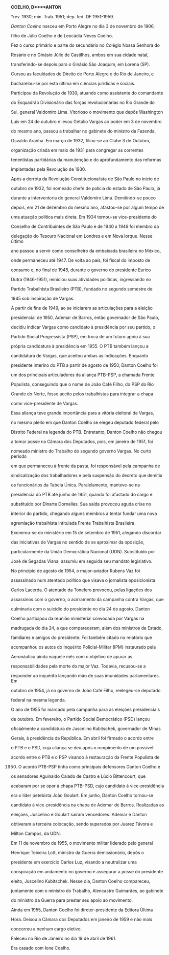 **COELHO, D****ANTON**



\*rev. 1930; min. Trab. 1951; dep. fed. DF 1951-1959.



*Danton Coelho* nasceu em Porto Alegre no dia 3 de novembro de 1906,

filho de Júlio Coelho e de Leocádia Neves Coelho.



Fez o curso primário e parte do secundário no Colégio Nossa Senhora do

Rosário e no Ginásio Júlio de Castilhos, ambos em sua cidade natal,

transferindo-se depois para o Ginásio São Joaquim, em Lorena (SP).

Cursou as faculdades de Direito de Porto Alegre e do Rio de Janeiro, e

bacharelou-se por esta última em ciências jurídicas e sociais.



Participou da Revolução de 1930, atuando como assistente do comandante

do Esquadrão Divisionário das forças revolucionárias no Rio Grande do

Sul, general Valdomiro Lima. Vitorioso o movimento que depôs Washington

Luís em 24 de outubro e levou Getúlio Vargas ao poder em 3 de novembro

do mesmo ano, passou a trabalhar no gabinete do ministro da Fazenda,

Osvaldo Aranha. Em março de 1932, filiou-se ao Clube 3 de Outubro,

organização criada em maio de 1931 para congregar as correntes

tenentistas partidárias da manutenção e do aprofundamento das reformas

implantadas pela Revolução de 1930.



Após a derrota da Revolução Constitucionalista de São Paulo no início de

outubro de 1932, foi nomeado chefe de polícia do estado de São Paulo, já

durante a interventoria do general Valdomiro Lima. Demitindo-se pouco

depois, em 21 de dezembro do mesmo ano, afastou-se por algum tempo de

uma atuação política mais direta. Em 1934 tornou-se vice-presidente do

Conselho de Contribuintes de São Paulo e de 1940 a 1946 foi membro da

delegação do Tesouro Nacional em Londres e em Nova Iorque. Nesse último

ano passou a servir como conselheiro da embaixada brasileira no México,

onde permaneceu até 1947. De volta ao país, foi fiscal do imposto de

consumo e, no final de 1948, durante o governo do presidente Eurico

Dutra (1946-1951), reiniciou suas atividades políticas, ingressando no

Partido Trabalhista Brasileiro (PTB), fundado no segundo semestre de

1945 sob inspiração de Vargas.



A partir de fins de 1949, ao se iniciarem as articulações para a eleição

presidencial de 1950, Ademar de Barros, então governador de São Paulo,

decidiu indicar Vargas como candidato à presidência por seu partido, o

Partido Social Progressista (PSP), em troca de um futuro apoio à sua

própria candidatura à presidência em 1955. O PTB também lançou a

candidatura de Vargas, que aceitou ambas as indicações. Enquanto

presidente interino do PTB a partir de agosto de 1950, Danton Coelho foi

um dos principais articuladores da aliança PTB-PSP, a chamada Frente

Populista, conseguindo que o nome de João Café Filho, do PSP do Rio

Grande do Norte, fosse aceito pelos trabalhistas para integrar a chapa

como vice-presidente de Vargas.



Essa aliança teve grande importância para a vitória eleitoral de Vargas,

no mesmo pleito em que Danton Coelho se elegeu deputado federal pelo

Distrito Federal na legenda do PTB. Entretanto, Danton Coelho não chegou

a tomar posse na Câmara dos Deputados, pois, em janeiro de 1951, foi

nomeado ministro do Trabalho do segundo governo Vargas. No curto período

em que permaneceu à frente da pasta, foi responsável pela campanha de

sindicalização dos trabalhadores e pela suspensão do decreto que demitia

os funcionários da Tabela Única. Paralelamente, manteve-se na

presidência do PTB até junho de 1951, quando foi afastado do cargo e

substituído por Dinarte Dornelles. Sua saída provocou aguda crise no

interior do partido, chegando alguns membros a tentar fundar uma nova

agremiação trabalhista intitulada Frente Trabalhista Brasileira.

Exonerou-se do ministério em 15 de setembro de 1951, alegando discordar

das iniciativas de Vargas no sentido de se aproximar da oposição,

particularmente da União Democrática Nacional (UDN). Substituído por

José de Segadas Viana, assumiu em seguida seu mandato legislativo.



No princípio de agosto de 1954, o major-aviador Rubens Vaz foi

assassinado num atentado político que visava o jornalista oposicionista

Carlos Lacerda. O atentado da Tonelero provocou, pelas ligações dos

assassinos com o governo, o acirramento da campanha contra Vargas, que

culminaria com o suicídio do presidente no dia 24 de agosto. Danton

Coelho participou da reunião ministerial convocada por Vargas na

madrugada do dia 24, a que compareceram, além dos ministros de Estado,

familiares e amigos do presidente. Foi também citado no relatório que

acompanhou os autos do Inquérito Policial-Militar (IPM) instaurado pela

Aeronáutica ainda naquele mês com o objetivo de apurar as

responsabilidades pela morte do major Vaz. Todavia, recusou-se a

responder ao inquérito lançando mão de suas imunidades parlamentares. Em

outubro de 1954, já no governo de João Café Filho, reelegeu-se deputado

federal na mesma legenda.



O ano de 1955 foi marcado pela campanha para as eleições presidenciais

de outubro. Em fevereiro, o Partido Social Democrático (PSD) lançou

oficialmente a candidatura de Juscelino Kubitschek, governador de Minas

Gerais, à presidência da República. Em abril foi firmado o acordo entre

o PTB e o PSD, cuja aliança se deu após o rompimento de um possível

acordo entre o PTB e o PSP visando à restauração da Frente Populista de

1950. O acordo PTB-PSP tinha como principais defensores Danton Coelho e

os senadores Aguinaldo Caiado de Castro e Lúcio Bittencourt, que

acabaram por se opor à chapa PTB-PSD, cujo candidato à vice-presidência

era o líder petebista João Goulart. Em junho, Danton Coelho tornou-se

candidato à vice-presidência na chapa de Ademar de Barros. Realizadas as

eleições, Juscelino e Goulart saíram vencedores. Ademar e Danton

obtiveram a terceira colocação, sendo superados por Juarez Távora e

Mílton Campos, da UDN.



Em 11 de novembro de 1955, o movimento militar liderado pelo general

Henrique Teixeira Lott, ministro da Guerra demissionário, depôs o

presidente em exercício Carlos Luz, visando a neutralizar uma

conspiração em andamento no governo e assegurar a posse do presidente

eleito, Juscelino Kubitschek. Nesse dia, Danton Coelho compareceu,

juntamente com o ministro do Trabalho, Alencastro Guimarães, ao gabinete

do ministro da Guerra para prestar seu apoio ao movimento.



Ainda em 1955, Danton Coelho foi diretor-presidente da Editora Última

Hora. Deixou a Câmara dos Deputados em janeiro de 1959 e não mais

concorreu a nenhum cargo eletivo.



Faleceu no Rio de Janeiro no dia 19 de abril de 1961.



Era casado com Ione Coelho.



